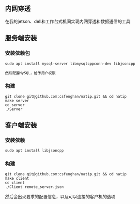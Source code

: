 ## 内网穿透
在我的jetson、dell和工作台式机间实现内网穿透和数据通信的工具

## 服务端安装
### 安装依赖包

    sudo apt install mysql-server libmysqlcppconn-dev libjsoncpp

    然后配置MySQL，给予用户权限

### 构建
    git clone git@github.com:csfenghan/natip.git && cd natip
    make server
    cd server
    ./Server


## 客户端安装

### 安装依赖

    sudo apt install libjsoncpp

### 构建

    git clone git@github.com:csfenghan/natip.git && cd natip
    make client
    cd client
    ./Client remote_server.json

然后会出现要求的配置信息，以及可以连接的客户机的选项

